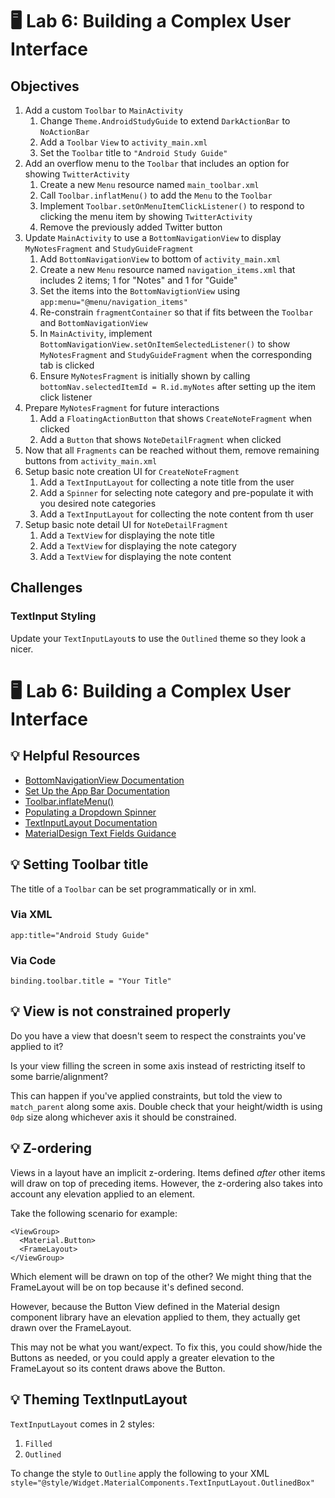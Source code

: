 # 🖥 Lab 6: Building a Complex User Interface

## Objectives
1. Add a custom `Toolbar` to `MainActivity`
    1. Change `Theme.AndroidStudyGuide` to extend `DarkActionBar` to `NoActionBar`
    2. Add a `Toolbar` `View` to `activity_main.xml`
    3. Set the `Toolbar` title to `"Android Study Guide"`
2. Add an overflow menu to the `Toolbar` that includes an option for showing `TwitterActivity`
    1. Create a new `Menu` resource named `main_toolbar.xml`
    2. Call `Toolbar.inflatMenu()` to add the `Menu` to the `Toolbar`
    3. Implement `Toolbar.setOnMenuItemClickListener()` to respond to clicking the menu item by showing `TwitterActivity`
    4. Remove the previously added Twitter button
3. Update `MainActivity` to use a `BottomNavigationView` to display `MyNotesFragment` and `StudyGuideFragment`
    1. Add `BottomNavigationView` to bottom of `activity_main.xml`
    2. Create a new `Menu` resource named `navigation_items.xml` that includes 2 items; 1 for "Notes" and 1 for "Guide"
    3. Set the items into the `BottomNavigtionView` using `app:menu="@menu/navigation_items"`
    4. Re-constrain `fragmentContainer` so that if fits between the `Toolbar` and `BottomNavigationView`
    5. In `MainActivity`, implement `BottomNavigationView.setOnItemSelectedListener()` to show `MyNotesFragment` and `StudyGuideFragment` when the corresponding tab is clicked
    6. Ensure `MyNotesFragment` is initially shown by calling `bottomNav.selectedItemId = R.id.myNotes` after setting up the item click listener
4. Prepare `MyNotesFragment` for future interactions
    1. Add a `FloatingActionButton` that shows `CreateNoteFragment` when clicked
    2. Add a `Button` that shows `NoteDetailFragment` when clicked
5. Now that all `Fragments` can be reached without them, remove remaining buttons from `activity_main.xml`
6. Setup basic note creation UI for `CreateNoteFragment`
    1. Add a `TextInputLayout` for collecting a note title from the user
    2. Add a `Spinner` for selecting note category and pre-populate it with you desired note categories
    3. Add a `TextInputLayout` for collecting the note content from th user
7. Setup basic note detail UI for `NoteDetailFragment`
    1. Add a `TextView` for displaying the note title
    2. Add a `TextView` for displaying the note category
    3. Add a `TextView` for displaying the note content

## Challenges
### TextInput Styling
Update your `TextInputLayout`s to use the `Outlined` theme so they look a nicer.

# 🖥 Lab 6: Building a Complex User Interface

## 💡 Helpful Resources
- [BottomNavigationView Documentation](https://developer.android.com/reference/com/google/android/material/bottomnavigation/BottomNavigationView)
- [Set Up the App Bar Documentation](https://developer.android.com/training/appbar/setting-up)
- [Toolbar.inflateMenu()](https://developer.android.com/reference/android/widget/Toolbar#inflateMenu(int))
- [Populating a Dropdown Spinner](https://developer.android.com/guide/topics/ui/controls/spinner)
- [TextInputLayout Documentation](https://developer.android.com/reference/com/google/android/material/textfield/TextInputLayout)
- [MaterialDesign Text Fields Guidance](https://material.io/components/text-fields/android)

## 💡 Setting Toolbar title
The title of a `Toolbar` can be set programmatically or in xml.

### Via XML
`app:title="Android Study Guide"`

### Via Code
```
binding.toolbar.title = "Your Title"
```

## 💡 View is not constrained properly
Do you have a view that doesn't seem to respect the constraints you've applied to it?

Is your view filling the screen in some axis instead of restricting itself to some barrie/alignment?

This can happen if you've applied constraints, but told the view to `match_parent` along some axis. Double check that your height/width is using `0dp` size along whichever axis it should be constrained.

## 💡 Z-ordering
Views in a layout have an implicit z-ordering.  Items defined _after_ other items will draw on top of preceding items.
However, the z-ordering also takes into account any elevation applied to an element.

Take the following scenario for example:
```
<ViewGroup>
  <Material.Button>
  <FrameLayout>
</ViewGroup>
```

Which element will be drawn on top of the other?
We might thing that the FrameLayout will be on top because it's defined second.

However, because the Button View defined in the Material design component library have an elevation applied to them, they actually get drawn over the FrameLayout.

This may not be what you want/expect.  To fix this, you could show/hide the Buttons as needed, or you could apply a greater elevation to the FrameLayout so its content draws above the Button.

## 💡 Theming TextInputLayout
`TextInputLayout` comes in 2 styles:
1. `Filled`
2. `Outlined`

To change the style to `Outline` apply the following to your XML `style="@style/Widget.MaterialComponents.TextInputLayout.OutlinedBox"`